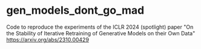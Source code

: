 # gen_models_dont_go_mad
Code to reproduce the experiments of the ICLR 2024 (spotlight) paper "On the Stability of Iterative Retraining of Generative Models on their Own Data" https://arxiv.org/abs/2310.00429

